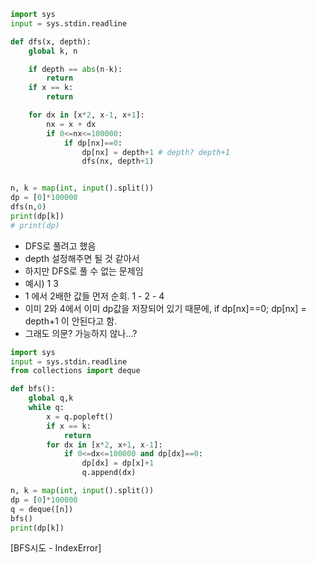 ```py
import sys
input = sys.stdin.readline

def dfs(x, depth):
    global k, n

    if depth == abs(n-k):
        return
    if x == k:
        return

    for dx in [x*2, x-1, x+1]:
        nx = x + dx
        if 0<=nx<=100000:
            if dp[nx]==0:
                dp[nx] = depth+1 # depth? depth+1
                dfs(nx, depth+1)


n, k = map(int, input().split())
dp = [0]*100000
dfs(n,0)
print(dp[k])
# print(dp)
```

- DFS로 풀려고 했음
- depth 설정해주면 될 것 같아서
- 하지만 DFS로 풀 수 없는 문제임
- 예시) 1 3
- 1 에서 2배한 값들 먼저 순회. 1 - 2 - 4
- 이미 2와 4에서 이미 dp값을 저장되어 있기 때문에, if dp[nx]==0; dp[nx] = depth+1 이 안된다고 함.
- 그래도 의문? 가능하지 않나...?



```py
import sys
input = sys.stdin.readline
from collections import deque

def bfs():
    global q,k
    while q:
        x = q.popleft()
        if x == k:
            return
        for dx in [x*2, x+1, x-1]:
            if 0<=dx<=100000 and dp[dx]==0:
                dp[dx] = dp[x]+1
                q.append(dx)

n, k = map(int, input().split())
dp = [0]*100000
q = deque([n])
bfs()
print(dp[k])
```
[BFS시도 - IndexError]
